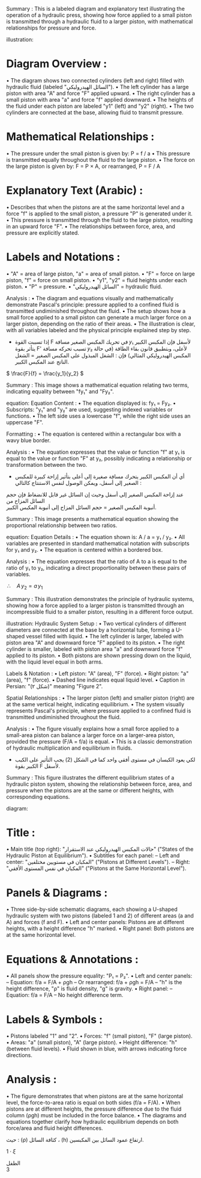 Summary : This is a labeled diagram and explanatory text illustrating the operation of a hydraulic press, showing how force applied to a small piston is transmitted through a hydraulic fluid to a larger piston, with mathematical relationships for pressure and force.

illustration:
# Diagram Overview :
  • The diagram shows two connected cylinders (left and right) filled with hydraulic fluid (labeled "السائل الهيدروليكي").
  • The left cylinder has a large piston with area "A" and force "F" applied upward.
  • The right cylinder has a small piston with area "a" and force "f" applied downward.
  • The heights of the fluid under each piston are labeled "y1" (left) and "y2" (right).
  • The two cylinders are connected at the base, allowing fluid to transmit pressure.

# Mathematical Relationships :
  • The pressure under the small piston is given by: P = f / a
  • This pressure is transmitted equally throughout the fluid to the large piston.
  • The force on the large piston is given by: F = P × A, or rearranged, P = F / A

# Explanatory Text (Arabic) :
  • Describes that when the pistons are at the same horizontal level and a force "f" is applied to the small piston, a pressure "P" is generated under it.
  • This pressure is transmitted through the fluid to the large piston, resulting in an upward force "F".
  • The relationships between force, area, and pressure are explicitly stated.

# Labels and Notations :
  • "A" = area of large piston, "a" = area of small piston.
  • "F" = force on large piston, "f" = force on small piston.
  • "y1", "y2" = fluid heights under each piston.
  • "P" = pressure.
  • "السائل الهيدروليكي" = hydraulic fluid.

Analysis :
  • The diagram and equations visually and mathematically demonstrate Pascal's principle: pressure applied to a confined fluid is transmitted undiminished throughout the fluid.
  • The setup shows how a small force applied to a small piston can generate a much larger force on a larger piston, depending on the ratio of their areas.
  • The illustration is clear, with all variables labeled and the physical principle explained step by step. <!-- figure, from page 0 (l=0.081,t=0.072,r=0.892,b=0.243), with ID 30779f00-6f3d-4b75-b910-161ce2955362 -->

- إذا تسببت القوة F في تحريك المكبس الصغير مسافة 𝑦₁ لأسفل فإن المكبس الكبير يتأثر بقوة F' تسبب تحركه مسافة 𝑦₂ لأعلى، وبتطبيق قانون بقاء الطاقة (في حالة المكبس الهيدروليكي المثالي) فإن :
الشغل المبذول على المكبس الصغير = الشغل الناتج عند المكبس الكبير. <!-- text, from page 0 (l=0.065,t=0.246,r=0.837,b=0.322), with ID b1834d72-2999-45c1-a3e2-828c5895e236 -->

$ \frac{F}{f} = \frac{y_1}{y_2} $ <!-- text, from page 0 (l=0.613,t=0.326,r=0.765,b=0.380), with ID ad258da6-c360-44fb-9a58-21e44129abaf -->

Summary : This image shows a mathematical equation relating two terms, indicating equality between "fy₁" and "Fy₂".

equation:
Equation Content :
  • The equation displayed is: fy₁ = Fy₂.
  • Subscripts: "y₁" and "y₂" are used, suggesting indexed variables or functions.
  • The left side uses a lowercase "f", while the right side uses an uppercase "F".

Formatting :
  • The equation is centered within a rectangular box with a wavy blue border.

Analysis :
  • The equation expresses that the value or function "f" at y₁ is equal to the value or function "F" at y₂, possibly indicating a relationship or transformation between the two. <!-- figure, from page 0 (l=0.308,t=0.325,r=0.456,b=0.380), with ID 3c21dfbd-f939-4d9d-8634-cb29a3df5ec6 -->

- أي أن المكبس الكبير يتحرك مسافة صغيرة إلى أعلى بتأثير إزاحة كبيرة للمكبس الصغير إلى أسفل،
ويمكن الوصول لنفس الاستنتاج كالتالي : <!-- text, from page 0 (l=0.065,t=0.381,r=0.837,b=0.433), with ID b3edae99-10f8-4b11-a25b-c8c8fa0f8db7 -->

عند إزاحة المكبس الصغير إلى أسفل وحيث إن السائل غير قابل للانضغاط فإن حجم السائل المزاح من  
أنبوبة المكبس الصغير = حجم السائل المزاح إلى أنبوبة المكبس الكبير. <!-- text, from page 0 (l=0.064,t=0.434,r=0.824,b=0.484), with ID 1dac9727-be79-42a0-b801-39214be68235 -->

Summary : This image presents a mathematical equation showing the proportional relationship between two ratios.

equation:
  Equation Details :
    • The equation shown is: A / a = y₁ / y₂.
    • All variables are presented in standard mathematical notation with subscripts for y₁ and y₂.
    • The equation is centered within a bordered box.

  Analysis :
    • The equation expresses that the ratio of A to a is equal to the ratio of y₁ to y₂, indicating a direct proportionality between these pairs of variables. <!-- figure, from page 0 (l=0.618,t=0.486,r=0.763,b=0.543), with ID cdc8f8b8-0a1a-4259-9db0-9c34df73ea45 -->

$\,\therefore\quad A\,y_2 = a\,y_1\,$ <!-- text, from page 0 (l=0.311,t=0.487,r=0.481,b=0.543), with ID 36312fc8-e519-4895-b0b0-e8a713e08556 -->

Summary : This illustration demonstrates the principle of hydraulic systems, showing how a force applied to a larger piston is transmitted through an incompressible fluid to a smaller piston, resulting in a different force output.

illustration:
Hydraulic System Setup :
  • Two vertical cylinders of different diameters are connected at the base by a horizontal tube, forming a U-shaped vessel filled with liquid.
  • The left cylinder is larger, labeled with piston area "A" and downward force "F" applied to its piston.
  • The right cylinder is smaller, labeled with piston area "a" and downward force "f" applied to its piston.
  • Both pistons are shown pressing down on the liquid, with the liquid level equal in both arms.

Labels & Notation :
  • Left piston: "A" (area), "F" (force).
  • Right piston: "a" (area), "f" (force).
  • Dashed line indicates equal liquid level.
  • Caption in Persian: "(شکل ۲)" meaning "Figure 2".

Spatial Relationships :
  • The larger piston (left) and smaller piston (right) are at the same vertical height, indicating equilibrium.
  • The system visually represents Pascal's principle, where pressure applied to a confined fluid is transmitted undiminished throughout the fluid.

Analysis :
  • The figure visually explains how a small force applied to a small-area piston can balance a larger force on a larger-area piston, provided the pressure (F/A = f/a) is equal.
  • This is a classic demonstration of hydraulic multiplication and equilibrium in fluids. <!-- figure, from page 0 (l=0.061,t=0.476,r=0.270,b=0.615), with ID e323dbf5-e81b-47f8-a581-e621d1f75447 -->

- لكي يعود الكبسان في مستوى أفقي واحد كما في الشكل (2) يجب التأثير على الكبب الكبير بقوة F لأسفل. <!-- text, from page 0 (l=0.313,t=0.549,r=0.837,b=0.598), with ID fd2ac83d-7d94-405a-bdc2-98cf47443732 -->

Summary : This figure illustrates the different equilibrium states of a hydraulic piston system, showing the relationship between force, area, and pressure when the pistons are at the same or different heights, with corresponding equations.

diagram:
# Title :
  • Main title (top right): "حالات المكبس الهيدروليكي عند الاستقرار" ("States of the Hydraulic Piston at Equilibrium").
  • Subtitles for each panel: 
    – Left and center: "المكبان في مستويين مختلفين" ("Pistons at Different Levels").
    – Right: "المكبان في نفس المستوى الأفقي" ("Pistons at the Same Horizontal Level").

# Panels & Diagrams :
  • Three side-by-side schematic diagrams, each showing a U-shaped hydraulic system with two pistons (labeled 1 and 2) of different areas (a and A) and forces (f and F).
  • Left and center panels: Pistons are at different heights, with a height difference "h" marked.
  • Right panel: Both pistons are at the same horizontal level.

# Equations & Annotations :
  • All panels show the pressure equality: "P₁ = P₂".
  • Left and center panels: 
    – Equation: f/a = F/A + ρgh
    – Or rearranged: f/a + ρgh = F/A
    – "h" is the height difference, "ρ" is fluid density, "g" is gravity.
  • Right panel: 
    – Equation: f/a = F/A
    – No height difference term.

# Labels & Symbols :
  • Pistons labeled "1" and "2".
  • Forces: "f" (small piston), "F" (large piston).
  • Areas: "a" (small piston), "A" (large piston).
  • Height difference: "h" (between fluid levels).
  • Fluid shown in blue, with arrows indicating force directions.

# Analysis :
  • The figure demonstrates that when pistons are at the same horizontal level, the force-to-area ratio is equal on both sides (f/a = F/A).
  • When pistons are at different heights, the pressure difference due to the fluid column (ρgh) must be included in the force balance.
  • The diagrams and equations together clarify how hydraulic equilibrium depends on both force/area and fluid height differences. <!-- figure, from page 0 (l=0.113,t=0.626,r=0.893,b=0.906), with ID 92d85687-bdc1-4d6a-bdad-b42e8fb524c8 -->

حيث : (ρ) كثافة السائل ، (h) ارتفاع عمود السائل بين المكبسين. <!-- text, from page 0 (l=0.391,t=0.912,r=0.887,b=0.936), with ID 5a6e611a-08ea-4c61-989e-3f6efd2f2acc -->

$1 \cdot \xi$ <!-- marginalia, from page 0 (l=0.872,t=0.947,r=0.909,b=0.963), with ID d8ad0d37-fc70-403a-9ae3-d18f65117315 -->

الطفل  
3 <!-- marginalia, from page 0 (l=0.923,t=0.065,r=0.952,b=0.127), with ID 87cea63d-d8a9-495a-9b0f-8d59bddbcb87 -->
